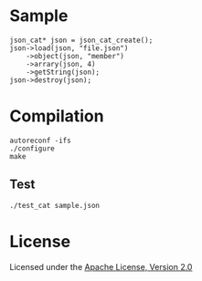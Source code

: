Sample
======

    json_cat* json = json_cat_create();
    json->load(json, "file.json")
        ->object(json, "member")
        ->arrary(json, 4)
        ->getString(json);
    json->destroy(json);

Compilation
===========

    autoreconf -ifs
    ./configure
    make

Test
----

    ./test_cat sample.json

License
=======

Licensed under the [Apache License, Version 2.0](http://www.apache.org/licenses/LICENSE-2.0)
